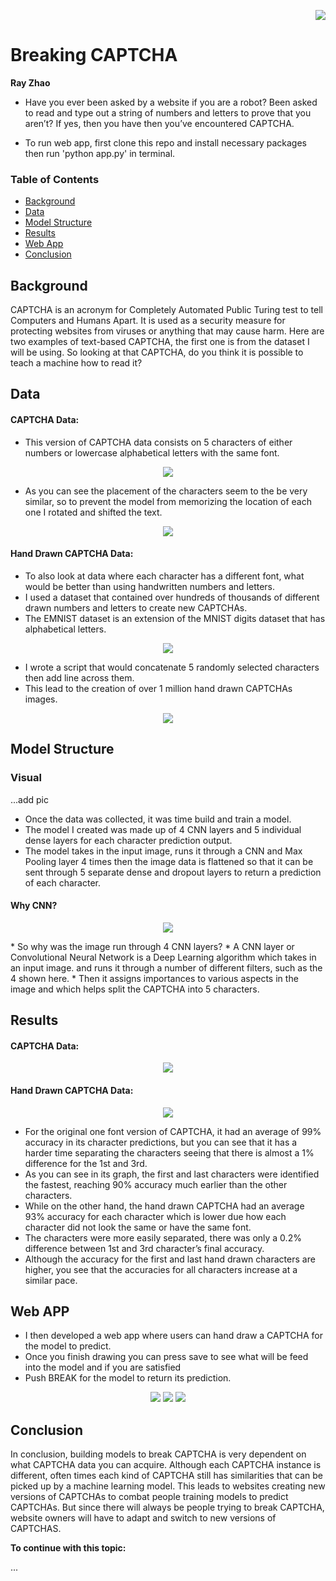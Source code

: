 <p align="right">
<img src="img/yelp-logo.png">
</p>

# Breaking CAPTCHA
**Ray Zhao**

* Have you ever been asked by a website if you are a robot? Been asked to read and type out a string of numbers and letters to prove that you aren’t? If yes, then you have then you’ve encountered CAPTCHA.

* To run web app, first clone this repo and install necessary packages then run 'python app.py' in terminal.

### Table of Contents

* [Background](#description)
* [Data](#data)
* [Model Structure](#model)
* [Results](#results)
* [Web App](#webapp)
* [Conclusion](#conclusion)

<a name="description"></a>
## Background

CAPTCHA is an acronym for Completely Automated Public Turing test to tell Computers and Humans Apart. It is used as a security measure for protecting websites from viruses or anything that may cause harm. Here are two examples of text-based CAPTCHA, the first one is from the dataset I will be using. So looking at that CAPTCHA, do you think it is possible to teach a machine how to read it?


<a name="data"></a>
## Data

#### CAPTCHA Data:
* This version of CAPTCHA data consists on 5 characters of either numbers or lowercase alphabetical letters with the same font.

<p align="center">
<img src="images/before_data_aug.png">
</p>

* As you can see the placement of the characters seem to the be very similar, so to prevent the model from memorizing the location of each one I rotated and shifted the text.

<p align="center">
<img src="images/augmented.png">
</p>

#### Hand Drawn CAPTCHA Data:
* To also look at data where each character has a different font, what would be better than using handwritten numbers and letters.
* I used a dataset that contained over hundreds of thousands of different drawn numbers and letters to create new CAPTCHAs.
* The EMNIST dataset is an extension of the MNIST digits dataset that has alphabetical letters.

<p align="center">
<img src="images/sevens.png">
</p>

* I wrote a script that would concatenate 5 randomly selected characters then add line across them.
* This lead to the creation of over 1 million hand drawn CAPTCHAs images.

<p align="center">
<img src="images/hand_created.png">
</p>

<a name="model"></a>
## Model Structure

### Visual
...add pic

* Once the data was collected, it was time build and train a model.
* The model I created was made up of 4 CNN layers and 5 individual dense layers for each character prediction output.  
* The model takes in the input image, runs it through a CNN and Max Pooling layer 4 times then the image data is flattened so that it can be sent through 5 separate dense and dropout layers to return a prediction of each character.


#### Why CNN?
<p align="center">
<img src="images/cnn_filters.png">
</p>
* So why was the image run through 4 CNN layers?
* A CNN layer or Convolutional Neural Network is a Deep Learning algorithm which takes in an input image.
and runs it through a number of different filters, such as the 4 shown here.
* Then it assigns importances to various aspects in the image and which helps split the CAPTCHA into 5 characters.


<a name="results"></a>
## Results

#### CAPTCHA Data:
<p align='center'>
<img src="images/results1.png"> 
</p>

#### Hand Drawn CAPTCHA Data:
<p align='center'>
<img src="images/results2.png"> 
</p>

* For the original one font version of CAPTCHA, it had an average of 99% accuracy in its character predictions, but you can see that it has a harder time separating the characters seeing that there is almost a 1% difference for the 1st and 3rd. 
* As you can see in its graph, the first and last characters were identified the fastest, reaching 90% accuracy much earlier than the other characters.
* While on the other hand, the hand drawn CAPTCHA had an average 93% accuracy for each character which is lower due how each character did not look the same or have the same font. 
* The characters were more easily separated, there was only a 0.2% difference between 1st and 3rd character’s final accuracy.
* Although the accuracy for the first and last hand drawn characters are higher, you see that the accuracies for all characters increase at a similar pace.


<a name="webapp"></a>
## Web APP
* I then developed a web app where users can hand draw a CAPTCHA for the model to predict.
* Once you finish drawing you can press save to see what will be feed into the model and if you are satisfied
* Push BREAK for the model to return its prediction.

<p align='center'>
<img src="images/webapp1.png">
<img src="images/webapp2.png">
<img src="images/webapp3.png">

</p>


<a name="conclusion"></a>
## Conclusion

In conclusion, building models to break CAPTCHA is very dependent on what CAPTCHA data you can acquire. Although each CAPTCHA instance is different, often times each kind of CAPTCHA still has similarities that can be picked up by a machine learning model. This leads to websites creating new versions of CAPTCHAs to combat people training models to predict CAPTCHAs. But since there will always be people trying to break CAPTCHA, website owners will have to adapt and switch to new versions of CAPTCHAS.

**To continue with this topic:**

...
